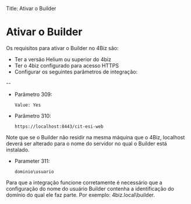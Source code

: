 Title: Ativar o Builder

# Ativar o Builder

Os requisitos para ativar o Builder no 4Biz são:

- Ter a versão Helium ou superior do 4biz
- Ter o 4biz configurado para acesso HTTPS
- Configurar os seguintes parâmetros de integração:

--


- Parâmetro 309:

    ```
    Value: Yes
    ```

- Parâmetro 310:

    ```
    https://localhost:8443/cit-esi-web
    ```
	
Note que se o Builder não residir na mesma máquina que o 4Biz, localhost deverá ser alterado para o nome do servidor no qual o Builder está 
instalado.

- Parameter 311:

    ```
	dominio\usuario
	```

	
Para que a integração funcione corretamente é necessário que a configuração do nome do usuário Builder contenha a identificação do domínio do qual ele faz parte. Por exemplo: 4biz.local\builder.
